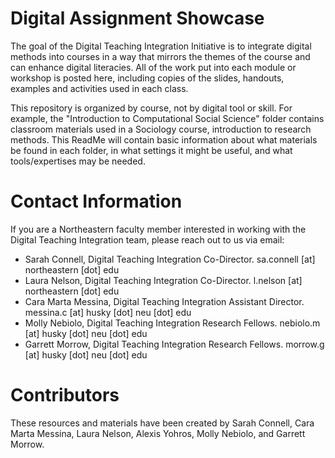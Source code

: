 # Digital Assignment Showcase

The goal of the Digital Teaching Integration Initiative is to integrate digital methods into courses in a way that mirrors the themes of the course and can enhance digital literacies.  All of the work put into each module or workshop is posted here, including copies of the slides, handouts, examples and activities used in each class.

This repository is organized by course, not by digital tool or skill. For example, the "Introduction to Computational Social Science" folder contains classroom materials used in a Sociology course, introduction to research methods. This ReadMe will contain basic information about what materials be found in each folder, in what settings it might be useful, and what tools/expertises may be needed.

# Contact Information

If you are a Northeastern faculty member interested in working with the Digital Teaching Integration team, please reach out to us via email:

- Sarah Connell, Digital Teaching Integration Co-Director. sa.connell [at] northeastern [dot] edu
- Laura Nelson, Digital Teaching Integration Co-Director. l.nelson [at] northeastern [dot] edu
- Cara Marta Messina, Digital Teaching Integration Assistant Director. messina.c [at] husky [dot] neu [dot] edu
- Molly Nebiolo, Digital Teaching Integration Research Fellows. nebiolo.m [at] husky [dot] neu [dot] edu
- Garrett Morrow, Digital Teaching Integration Research Fellows. morrow.g [at] husky [dot] neu [dot] edu


# Contributors
These resources and materials have been created by Sarah Connell, Cara Marta Messina, Laura Nelson, Alexis Yohros, Molly Nebiolo, and Garrett Morrow. 
